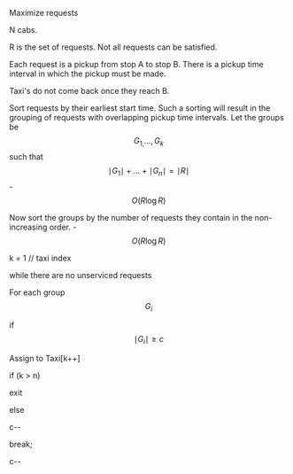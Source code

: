 Maximize requests

N cabs.

R is the set of requests. Not all requests can be satisfied.

Each request is a pickup from stop A to stop B. There is a pickup time
interval in which the pickup must be made.

Taxi's do not come back once they reach B.

Sort requests by their earliest start time. Such a sorting will result
in the grouping of requests with overlapping pickup time intervals. Let
the groups be$$G_{1,}\ldots,G_{k}$$ such that
$${{{\mid G_{1} \mid} + \ldots} + {\mid G_{n} \mid}} = {\mid R \mid}$$ -
$$O{({R\log R})}$$

Now sort the groups by the number of requests they contain in the
non-increasing order. - $$O{({R\log R})}$$

k = 1 // taxi index

while there are no unserviced requests

For each group$$G_{i}$$

if$${\mid G_{i} \mid} \geq c$$

Assign to Taxi\[k++\]

if (k \> n)

exit

else

c--

break;

c--
